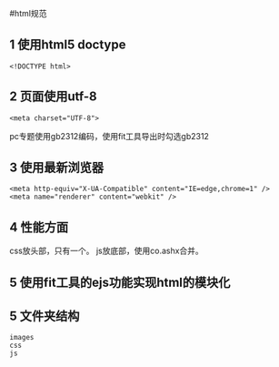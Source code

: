 
#html规范

## 1 使用html5 doctype
`<!DOCTYPE html>`

## 2 页面使用utf-8
```
<meta charset="UTF-8">
```
pc专题使用gb2312编码，使用fit工具导出时勾选gb2312

## 3 使用最新浏览器
```
<meta http-equiv="X-UA-Compatible" content="IE=edge,chrome=1" />
<meta name="renderer" content="webkit" />
```

## 4 性能方面
css放头部，只有一个。
js放底部，使用co.ashx合并。

## 5 使用fit工具的ejs功能实现html的模块化

## 5 文件夹结构
```
images
css
js
```
